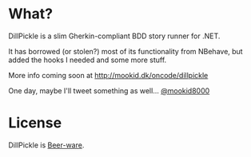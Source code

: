 What?
====

DillPickle is a slim Gherkin-compliant BDD story runner for .NET.

It has borrowed (or stolen?) most of its functionality from NBehave, but added the hooks I needed and some more stuff.

More info coming soon at http://mookid.dk/oncode/dillpickle

One day, maybe I'll tweet something as well... [@mookid8000][2]

License
====

DillPickle is [Beer-ware][1].

[1]: http://en.wikipedia.org/wiki/Beerware
[2]: http://twitter.com/#!/mookid8000